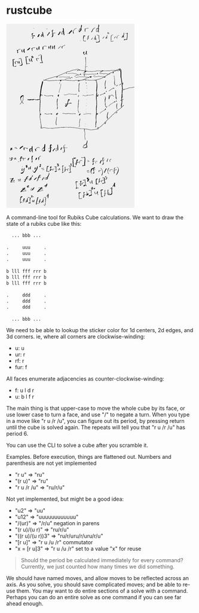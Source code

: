 rustcube
========

![remarkable.png](remarkable.png)

A command-line tool for Rubiks Cube calculations.
We want to draw the state of a rubiks cube like this:

```
  ... bbb ...
 
.     uuu     .
.     uuu     .
.     uuu     .

b lll fff rrr b
b lll fff rrr b
b lll fff rrr b

.     ddd     .
.     ddd     .
.     ddd     .

  ... bbb ...
```

We need to be able to lookup the sticker color
for 1d centers, 2d edges, and 3d corners.
ie, where all corners are clockwise-winding:

  - u: u
  - ur: r
  - rf: r
  - fur: f

All faces enumerate adjacencies as counter-clockwise-winding:

  - f: u l d r
  - u: b l f r

The main thing is that upper-case to move the whole cube by its face,
or use lower case to turn a face, and use "/" to negate a turn.
When you type in a move like "r u /r /u", you can figure out its period,
by pressing return until the cube is solved again. The repeats will
tell you that "r u /r /u" has period 6.

You can use the CLI to solve a cube after you scramble it.


Examples. Before execution, things are flattened out.
Numbers and parenthesis are not yet implemented

- "r u" => "ru"
- "(r u)" => "ru"
- "r u /r /u" => "ru/r/u"

Not yet implemented, but might be a good idea:

- "u2" => "uu"
- "u12" => "uuuuuuuuuuuu"
- "/(ur)" => "/r/u" negation in parens
- "(r u)/(u r)" => "ru/r/u"
- "((r u)/(u r))3" => "ru/r/uru/r/uru/r/u"
- "[r u]" => "r u /u /r" commutator
- "x = [r u]3" => "r u /u /r" set to a value "x" for reuse

> Should the period be calculated immediately for every command? Currently, we just counted how many times we did something.

We should have named moves, and allow moves to be reflected across an axis.
As you solve, you should save complicated moves; and be able to re-use them.
You may want to do entire sections of a solve with a command.
Perhaps you can do an entire solve as one command if you can see far ahead enough.
